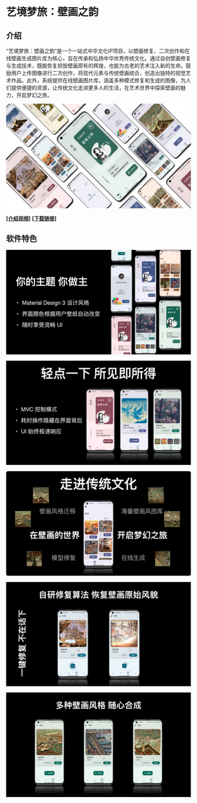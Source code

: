 # 艺境梦旅：壁画之韵

## 介绍

“艺境梦旅：壁画之韵”是一个一站式中华文化IP项目，以壁画修复、二次创作和在线壁画生成图片库为核心，旨在传承和弘扬中华优秀传统文化。通过自创壁画修复与生成技术，既能恢复损毁壁画原有的辉煌，也能为古老的艺术注入新的生命。鼓励用户上传图像进行二次创作，将现代元素与传统壁画结合，创造出独特的视觉艺术作品。此外，系统提供在线壁画图片库，涵盖多种模式修复和生成的图像，为人们提供便捷的资源，让传统文化走进更多人的生活，在艺术世界中探索壁画的魅力，开启梦幻之旅。 

![headline](README.assets/headline.jpg)

[**[介绍视频]**](http://114.116.195.47:8001/static/intro-1080p.mov)  [**[下载链接]**](https://github.com/AaronComo/Escape/releases)



## 软件特色

![image-20240121120757857](README.assets/intro-1.png)

![image-20240121120925924](README.assets/intro-2.png)

![image-20240121121113538](README.assets/intro-3.png)

![image-20240121121202885](README.assets/intro-4.png)

![image-20240121121202885](README.assets/intro-5.png)



